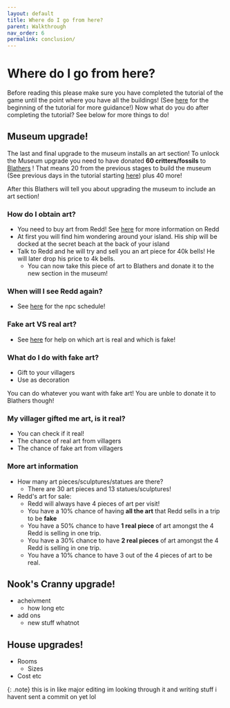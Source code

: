 ```yaml
---
layout: default
title: Where do I go from here?
parent: Walkthrough
nav_order: 6
permalink: conclusion/
---
```


# Where do I go from here?
Before reading this please make sure you have completed the tutorial of the game until the point where you have all the buildings! (See [here](https://chibisnorlax.github.io/acnhbeginners/day-1/#day-1) for the beginning of the tutorial for more guidance!) Now what do you do after completing the tutorial? See below for more things to do!

## Museum upgrade!
The last and final upgrade to the museum installs an art section! To unlock the Museum upgrade you need to have donated **60 critters/fossils** to [Blathers](https://chibisnorlax.github.io/acnhfaq/npc/permanent/#blathers) ! That means 20 from the previous stages to build the museum (See previous days in the tutorial starting [here](https://chibisnorlax.github.io/acnhbeginners/day-2/#day-2)) plus 40 more!


After this Blathers will tell you about upgrading the museum to include an art section!

### **How do I obtain art?**
- You need to buy art from Redd! See [here](https://chibisnorlax.github.io/acnhfaq/npc/visiting/#redd) for more information on Redd
- At first you will find him wondering around your island. His ship will be docked at the secret beach at the back of your island
- Talk to Redd and he will try and sell you an art piece for 40k bells! He will later drop his price to 4k bells.
  - You can now take this piece of art to Blathers and donate it to the new section in the museum!
  
  
  
### **When will I see Redd again?**
- See [here](https://chibisnorlax.github.io/acnhfaq/npc/visiting/#how-often-does-x-visit-how-do-i-unlock-x-character) for the npc schedule!


### **Fake art VS real art?**
- See [here](https://docs.google.com/document/d/1J-pAxNEnqKlpH7YJuUeKVjxVAvsoujQYjQcmQ8q5VCU/edit?usp=sharing) for help on which art is real and which is fake!


### **What do I do with fake art?**
- Gift to your villagers
- Use as decoration


You can do whatever you want with fake art! You are unble to donate it to Blathers though!


### My villager gifted me art, is it real?
- You can check if it real!
- The chance of real art from villagers
- The chance of fake art from villagers


### **More art information**
- How many art pieces/sculptures/statues are there?
  - There are 30 art pieces and 13 statues/sculptures!
- Redd's art for sale:
  - Redd will always have 4 pieces of art per visit!
  - You have a 10% chance of having **all the art** that Redd sells in a trip to be **fake**
  - You have a 50% chance to have **1 real piece** of art amongst the 4 Redd is selling in one trip.
  - You have a 30% chance to have **2 real pieces** of art amongst the 4 Redd is selling in one trip.
  - You have a 10% chance to have 3 out of the 4 pieces of art to be real. 



## Nook's Cranny upgrade!
- acheivment
  - how long etc
- add ons
  - new stuff whatnot


## House upgrades!
- Rooms
  - Sizes
- Cost etc

{: .note}
this is in like major editing im looking through it and writing stuff i havent sent a commit on yet lol
